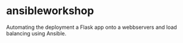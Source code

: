 # ansibleworkshop
Automating the deployment a Flask app onto a webbservers and load balancing using Ansible.
